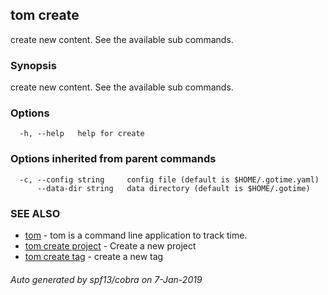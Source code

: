 ## tom create

create new content. See the available sub commands.

### Synopsis

create new content. See the available sub commands.

### Options

```
  -h, --help   help for create
```

### Options inherited from parent commands

```
  -c, --config string     config file (default is $HOME/.gotime.yaml)
      --data-dir string   data directory (default is $HOME/.gotime)
```

### SEE ALSO

* [tom](tom.md)	 - tom is a command line application to track time.
* [tom create project](tom_create_project.md)	 - Create a new project
* [tom create tag](tom_create_tag.md)	 - create a new tag

###### Auto generated by spf13/cobra on 7-Jan-2019
